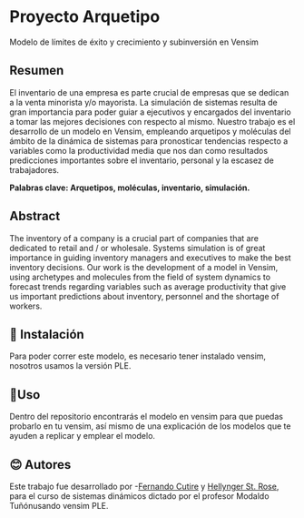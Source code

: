 # Proyecto Arquetipo

Modelo de límites de éxito y crecimiento y subinversión en Vensim

## Resumen 

El inventario de una empresa es parte crucial de empresas que se dedican a la venta minorista y/o mayorista. La simulación de sistemas resulta de gran importancia para poder guiar a ejecutivos y encargados del inventario a tomar las mejores decisiones con respecto al mismo. Nuestro trabajo es el desarrollo de un modelo en Vensim, empleando arquetipos y moléculas del ámbito de la dinámica de sistemas para pronosticar tendencias respecto a variables como la productividad media que nos dan como resultados predicciones importantes sobre el inventario, personal y la escasez de trabajadores.

**Palabras clave: Arquetipos, moléculas, inventario, simulación.**

## Abstract 
The inventory of a company is a crucial part of companies that are dedicated to retail and / or wholesale. Systems simulation is of great importance in guiding inventory managers and executives to make the best inventory decisions. Our work is the development of a model in Vensim, using archetypes and molecules from the field of system dynamics to forecast trends regarding variables such as average productivity that give us important predictions about inventory, personnel and the shortage of workers. 

## 🔨 Instalación
Para poder correr este modelo, es necesario tener instalado vensim, nosotros usamos la versión PLE.	

## 👀Uso
Dentro del repositorio encontrarás el modelo en vensim para que puedas probarlo en tu vensim, así mismo de una explicación de los modelos que te ayuden a replicar y emplear el modelo. 



## 😊 Autores
Este trabajo fue desarrollado por -[Fernando Cutire](https://github.com/FernandoCutire) y [Hellynger St. Rose](https://github.com/Hellynger), para el curso de sistemas dinámicos dictado por el profesor Modaldo Tuñónusando vensim PLE.




